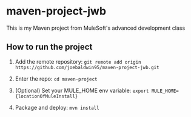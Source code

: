 # maven-project-jwb

This is my Maven project from MuleSoft's advanced development class

## How to run the project

1. Add the remote repository: `git remote add origin https://github.com/joebaldwin95/maven-project-jwb.git`

1. Enter the repo: `cd maven-project`

1. (Optional) Set your MULE_HOME env variable: `export MULE_HOME={locationOfMuleInstall}`

1. Package and deploy: `mvn install`